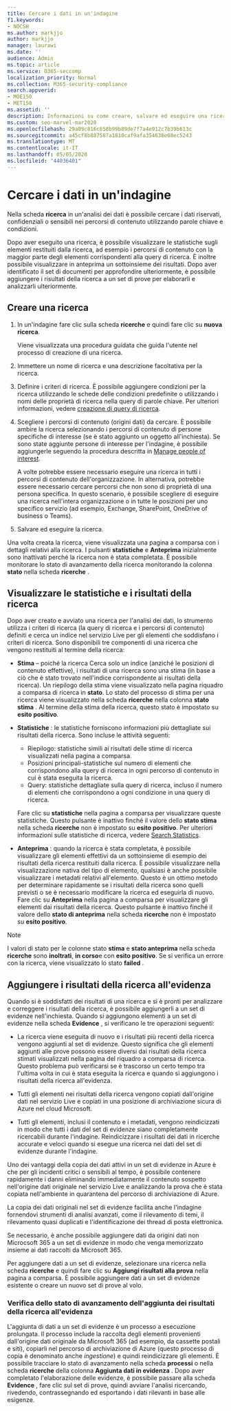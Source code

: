 ```yaml
---
title: Cercare i dati in un'indagine
f1.keywords:
- NOCSH
ms.author: markjjo
author: markjjo
manager: laurawi
ms.date: ''
audience: Admin
ms.topic: article
ms.service: O365-seccomp
localization_priority: Normal
ms.collection: M365-security-compliance
search.appverid:
- MOE150
- MET150
ms.assetid: ''
description: Informazioni su come creare, salvare ed eseguire una ricerca per identificare i dati rilevanti per l'indagine, quindi aggiungere i risultati alle prove.
ms.custom: seo-marvel-mar2020
ms.openlocfilehash: 29a89c816c658b99b89de7f7a4e912c7b39b613c
ms.sourcegitcommit: a45cf8b887587a1810caf9afa354638e68ec5243
ms.translationtype: MT
ms.contentlocale: it-IT
ms.lasthandoff: 05/05/2020
ms.locfileid: "44036401"
---
```

# <a name="search-for-data-in-an-investigation"></a>Cercare i dati in un'indagine

Nella scheda **ricerca** in un'analisi dei dati è possibile cercare i dati riservati, confidenziali o sensibili nei percorsi di contenuto utilizzando parole chiave e condizioni. 

Dopo aver eseguito una ricerca, è possibile visualizzare le statistiche sugli elementi restituiti dalla ricerca, ad esempio i percorsi di contenuto con la maggior parte degli elementi corrispondenti alla query di ricerca. È inoltre possibile visualizzare in anteprima un sottoinsieme dei risultati. Dopo aver identificato il set di documenti per approfondire ulteriormente, è possibile aggiungere i risultati della ricerca a un set di prove per elaborarli e analizzarli ulteriormente.

## <a name="create-a-search"></a>Creare una ricerca

1. In un'indagine fare clic sulla scheda **ricerche** e quindi fare clic su **nuova ricerca**. 

    Viene visualizzata una procedura guidata che guida l'utente nel processo di creazione di una ricerca.

2. Immettere un nome di ricerca e una descrizione facoltativa per la ricerca.

3. Definire i criteri di ricerca. È possibile aggiungere condizioni per la ricerca utilizzando le schede delle condizioni predefinite o utilizzando i nomi delle proprietà di ricerca nella query di parole chiave. Per ulteriori informazioni, vedere [creazione di query di ricerca](build-search-queries.md).

4. Scegliere i percorsi di contenuto (origini dati) da cercare. È possibile ambire la ricerca selezionando i percorsi di contenuto di persone specifiche di interesse (se è stato aggiunto un oggetto all'inchiesta). Se sono state aggiunte persone di interesse per l'indagine, è possibile aggiungerle seguendo la procedura descritta in [Manage people of interest](manage-people-of-interest.md#add-people-of-interest).
 
   A volte potrebbe essere necessario eseguire una ricerca in tutti i percorsi di contenuto dell'organizzazione. In alternativa, potrebbe essere necessario cercare percorsi che non sono di proprietà di una persona specifica. In questo scenario, è possibile scegliere di eseguire una ricerca nell'intera organizzazione o in tutte le posizioni per uno specifico servizio (ad esempio, Exchange, SharePoint, OneDrive of business o Teams).

5. Salvare ed eseguire la ricerca.

Una volta creata la ricerca, viene visualizzata una pagina a comparsa con i dettagli relativi alla ricerca. I pulsanti **statistiche** e **Anteprima** inizialmente sono inattivati perché la ricerca non è stata completata. È possibile monitorare lo stato di avanzamento della ricerca monitorando la colonna **stato** nella scheda **ricerche** .

## <a name="view-statistics-and-search-results"></a>Visualizzare le statistiche e i risultati della ricerca

Dopo aver creato e avviato una ricerca per l'analisi dei dati, lo strumento utilizza i criteri di ricerca (la query di ricerca e i percorsi di contenuto) definiti e cerca un indice nel servizio Live per gli elementi che soddisfano i criteri di ricerca. Sono disponibili tre componenti di una ricerca che vengono restituiti al termine della ricerca: 

- **Stima** – poiché la ricerca Cerca solo un indice (anziché le posizioni di contenuto effettive), i risultati di una ricerca sono una stima (in base a ciò che è stato trovato nell'indice corrispondente ai risultati della ricerca). Un riepilogo della stima viene visualizzato nella pagina riquadro a comparsa di ricerca in **stato**. Lo stato del processo di stima per una ricerca viene visualizzato nella scheda **ricerche** nella colonna **stato stima** . Al termine della stima della ricerca, questo stato è impostato su **esito positivo**.

- **Statistiche** : le statistiche forniscono informazioni più dettagliate sui risultati della ricerca. Sono incluse le attività seguenti:

    - Riepilogo: statistiche simili ai risultati delle stime di ricerca visualizzati nella pagina a comparsa.
    - Posizioni principali-statistiche sul numero di elementi che corrispondono alla query di ricerca in ogni percorso di contenuto in cui è stata eseguita la ricerca. 
    - Query: statistiche dettagliate sulla query di ricerca, incluso il numero di elementi che corrispondono a ogni condizione in una query di ricerca.

    Fare clic su **statistiche** nella pagina a comparsa per visualizzare queste statistiche. Questo pulsante è inattivo finché il valore dello **stato stima** nella scheda **ricerche** non è impostato su **esito positivo**. Per ulteriori informazioni sulle statistiche di ricerca, vedere [Search Statistics](search-statistics.md).

- **Anteprima** : quando la ricerca è stata completata, è possibile visualizzare gli elementi effettivi da un sottoinsieme di esempio dei risultati della ricerca restituiti dalla ricerca. È possibile visualizzare nella visualizzazione nativa del tipo di elemento, qualsiasi è anche possibile visualizzare i metadati relativi all'elemento. Questo è un ottimo metodo per determinare rapidamente se i risultati della ricerca sono quelli previsti o se è necessario modificare la ricerca ed eseguirla di nuovo. Fare clic su **Anteprima** nella pagina a comparsa per visualizzare gli elementi dai risultati della ricerca. Questo pulsante è inattivo finché il valore dello **stato di anteprima** nella scheda **ricerche** non è impostato su **esito positivo**.
 
> [!NOTE]
> I valori di stato per le colonne stato **stima** e **stato anteprima** nella scheda **ricerche** sono **inoltrati**, **in corso**e con **esito positivo**. Se si verifica un errore con la ricerca, viene visualizzato lo stato **failed** .

## <a name="add-search-results-to-evidence"></a>Aggiungere i risultati della ricerca all'evidenza

Quando si è soddisfatti dei risultati di una ricerca e si è pronti per analizzare e correggere i risultati della ricerca, è possibile aggiungerli a un set di evidenze nell'inchiesta. Quando si aggiungono elementi a un set di evidenze nella scheda **Evidence** , si verificano le tre operazioni seguenti:

- La ricerca viene eseguita di nuovo e i risultati più recenti della ricerca vengono aggiunti al set di evidenze. Questo significa che gli elementi aggiunti alle prove possono essere diversi dai risultati della ricerca stimati visualizzati nella pagina del riquadro a comparsa di ricerca. Questo problema può verificarsi se è trascorso un certo tempo tra l'ultima volta in cui è stata eseguita la ricerca e quando si aggiungono i risultati della ricerca all'evidenza.

- Tutti gli elementi nei risultati della ricerca vengono copiati dall'origine dati nel servizio Live e copiati in una posizione di archiviazione sicura di Azure nel cloud Microsoft.

- Tutti gli elementi, inclusi il contenuto e i metadati, vengono reindicizzati in modo che tutti i dati del set di evidenze siano completamente ricercabili durante l'indagine. Reindicizzare i risultati dei dati in ricerche accurate e veloci quando si esegue una ricerca nei dati del set di evidenze durante l'indagine.

Uno dei vantaggi della copia dei dati attivi in un set di evidenze in Azure è che per gli incidenti critici o sensibili al tempo, è possibile contenere rapidamente i danni eliminando immediatamente il contenuto sospetto nell'origine dati originale nel servizio Live e analizzando la prova che è stata copiata nell'ambiente in quarantena del percorso di archiviazione di Azure. 

La copia dei dati originali nel set di evidenze facilita anche l'indagine fornendovi strumenti di analisi avanzati, come il rilevamento di temi, il rilevamento quasi duplicati e l'identificazione dei thread di posta elettronica.

Se necessario, è anche possibile aggiungere dati da origini dati non Microcsoft 365 a un set di evidenze in modo che venga memorizzato insieme ai dati raccolti da Microsoft 365.

Per aggiungere dati a un set di evidenze, selezionare una ricerca nella scheda **ricerche** e quindi fare clic su **Aggiungi risultati alla prova** nella pagina a comparsa. È possibile aggiungere dati a un set di evidenze esistente o creare un nuovo set di prove al volo.

### <a name="tracking-the-progress-of-adding-search-results-to-evidence"></a>Verifica dello stato di avanzamento dell'aggiunta dei risultati della ricerca all'evidenza

L'aggiunta di dati a un set di evidenze è un processo a esecuzione prolungata. Il processo include la raccolta degli elementi provenienti dall'origine dati originale da Microsoft 365 (ad esempio, da cassette postali e siti), copiarli nel percorso di archiviazione di Azure (questo processo di copia è denominato anche *ingestione*) e quindi reindicizzare gli elementi. È possibile tracciare lo stato di avanzamento nella scheda **processi** o nella scheda **ricerche** della colonna **Aggiunta dati in evidenza** . Dopo aver completato l'elaborazione delle evidenze, è possibile passare alla scheda **Evidence** , fare clic sul set di prove, quindi avviare l'analisi ricercando, rivedendo, contrassegnando ed esportando i dati rilevanti in base alle esigenze.
